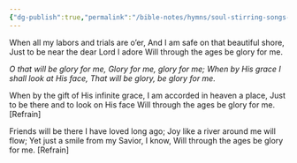 ```yaml
---
{"dg-publish":true,"permalink":"/bible-notes/hymns/soul-stirring-songs-and-hymns/o-that-will-be-glory/","title":"O That Will Be Glory","created":"","updated":""}
---
```



When all my labors and trials are o’er,
And I am safe on that beautiful shore,
Just to be near the dear Lord I adore
Will through the ages be glory for me.

*O that will be glory for me,
Glory for me, glory for me;
When by His grace I shall look at His face,
That will be glory, be glory for me.*

When by the gift of His infinite grace,
I am accorded in heaven a place,
Just to be there and to look on His face
Will through the ages be glory for me. [Refrain]

Friends will be there I have loved long ago;
Joy like a river around me will flow;
Yet just a smile from my Savior, I know,
Will through the ages be glory for me. [Refrain]